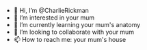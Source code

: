 - 👋 Hi, I’m @CharlieRickman
- 👀 I’m interested in your mum
- 🌱 I’m currently learning your mum's anatomy
- 💞️ I’m looking to collaborate with your mum
- 📫 How to reach me: your mum's house

<!---
CharlieRickman/CharlieRickman is a ✨ special ✨ repository because its `README.md` (this file) appears on your GitHub profile.
You can click the Preview link to take a look at your changes.
--->
